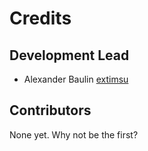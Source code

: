 # Credits

## Development Lead

- Alexander Baulin [extimsu](https://github.com/extimsu)

## Contributors

None yet. Why not be the first?